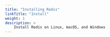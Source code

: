 ```yaml
---
title: "Installing Redis"
linkTitle: "Install"
weight: 1
description: >
    Install Redis on Linux, macOS, and Windows
---
```

